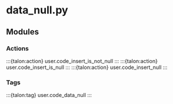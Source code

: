 # data_null.py

## Modules

### Actions

:::{talon:action} user.code_insert_is_not_null
:::
:::{talon:action} user.code_insert_is_null
:::
:::{talon:action} user.code_insert_null
:::

### Tags

:::{talon:tag} user.code_data_null
:::
